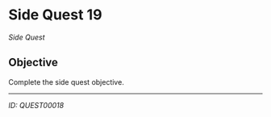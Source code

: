# Side Quest 19

*Side Quest*

## Objective
Complete the side quest objective.

---
*ID: QUEST00018*